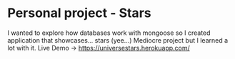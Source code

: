# Personal project - Stars
 I wanted to explore how databases work with mongoose so I created application that showcases... stars (yee...)
 Mediocre project but I learned a lot with it.
 Live Demo -> https://universestars.herokuapp.com/
